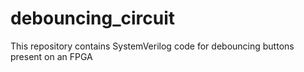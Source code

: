 # debouncing_circuit
This repository contains SystemVerilog code for debouncing buttons present on an FPGA

